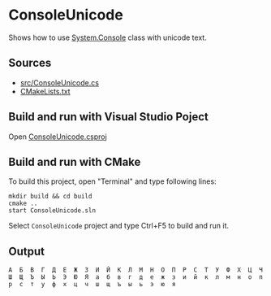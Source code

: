 # ConsoleUnicode

Shows how to use [System.Console](https://learn.microsoft.com/en-us/dotnet/api/system.console) class with unicode text.

## Sources

* [src/ConsoleUnicode.cs](src/ConsoleUnicode.cs)
* [CMakeLists.txt](CMakeLists.txt)

## Build and run with Visual Studio Poject

Open [ConsoleUnicode.csproj](ConsoleUnicode.csproj)

## Build and run with CMake

To build this project, open "Terminal" and type following lines:

```batch
mkdir build && cd build
cmake ..
start ConsoleUnicode.sln
```

Select `ConsoleUnicode` project and type Ctrl+F5 to build and run it.

## Output

```
А  Б  В  Г  Д  Е  Ж  З  И  Й  К  Л  М  Н  О  П  Р  С  Т  У  Ф  Х  Ц  Ч
Ш  Щ  Ъ  Ы  Ь  Э  Ю  Я  а  б  в  г  д  е  ж  з  и  й  к  л  м  н  о  п
р  с  т  у  ф  х  ц  ч  ш  щ  ъ  ы  ь  э  ю  я
```

